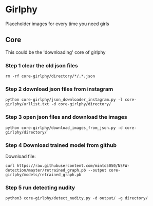 # Girlphy

Placeholder images for every time you need girls

## Core

This could be the 'downloading' core of girlphy

### Step 1 clear the old json files

```
rm -rf core-girlphy/directory/*/.*.json
```

### Step 2 download json files from instagram

```
python core-girlphy/json_downloader_instagram.py -l core-girlphy/urllist.txt -d core-girlphy/directory/
```

### Step 3 open json files and download the images

```
python core-girlphy/download_images_from_json.py -d core-girlphy/directory/
```

### Step 4 Download trained model from github

Download file:

```
curl https://raw.githubusercontent.com/minto5050/NSFW-detection/master/retrained_graph.pb --output core-girlphy/models/retrained_graph.pb
```

### Step 5 run detecting nudity

```
python3 core-girlphy/detect_nudity.py -d output/ -g directory/
```
